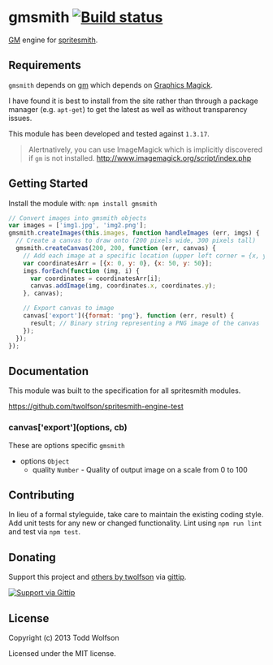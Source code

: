 # gmsmith [![Build status](https://travis-ci.org/twolfson/gmsmith.png?branch=master)](https://travis-ci.org/twolfson/gmsmith)

[GM][gm] engine for [spritesmith][].

[gm]: http://aheckmann.github.io/gm/
[spritesmith]: https://github.com/Ensighten/spritesmith

## Requirements
`gmsmith` depends on [gm][] which depends on [Graphics Magick][].

I have found it is best to install from the site rather than through a package manager (e.g. `apt-get`) to get the latest as well as without transparency issues.

This module has been developed and tested against `1.3.17`.

> Alertnatively, you can use ImageMagick which is implicitly discovered if `gm` is not installed.
> http://www.imagemagick.org/script/index.php

[Graphics Magick]: http://www.graphicsmagick.org/

## Getting Started
Install the module with: `npm install gmsmith`

```js
// Convert images into gmsmith objects
var images = ['img1.jpg', 'img2.png'];
gmsmith.createImages(this.images, function handleImages (err, imgs) {
  // Create a canvas to draw onto (200 pixels wide, 300 pixels tall)
  gmsmith.createCanvas(200, 200, function (err, canvas) {
    // Add each image at a specific location (upper left corner = {x, y})
    var coordinatesArr = [{x: 0, y: 0}, {x: 50, y: 50}];
    imgs.forEach(function (img, i) {
      var coordinates = coordinatesArr[i];
      canvas.addImage(img, coordinates.x, coordinates.y);
    }, canvas);

    // Export canvas to image
    canvas['export']({format: 'png'}, function (err, result) {
      result; // Binary string representing a PNG image of the canvas
    });
  });
});
```

## Documentation
This module was built to the specification for all spritesmith modules.

https://github.com/twolfson/spritesmith-engine-test

### canvas\['export'\](options, cb)
These are options specific `gmsmith`

- options `Object`
  - quality `Number` - Quality of output image on a scale from 0 to 100

## Contributing
In lieu of a formal styleguide, take care to maintain the existing coding style. Add unit tests for any new or changed functionality. Lint using `npm run lint` and test via `npm test`.

## Donating
Support this project and [others by twolfson][gittip] via [gittip][].

[![Support via Gittip][gittip-badge]][gittip]

[gittip-badge]: https://rawgithub.com/twolfson/gittip-badge/master/dist/gittip.png
[gittip]: https://www.gittip.com/twolfson/

## License
Copyright (c) 2013 Todd Wolfson

Licensed under the MIT license.
